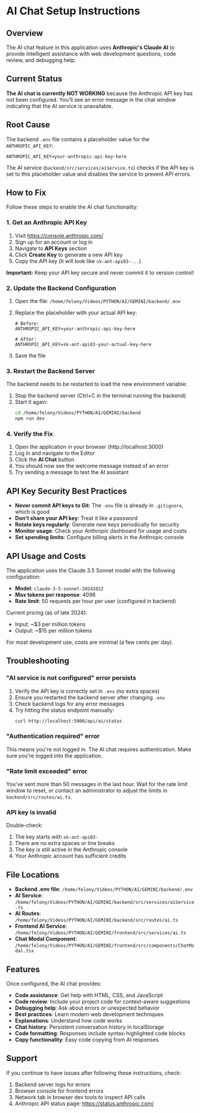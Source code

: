 # AI Chat Setup Instructions

## Overview

The AI chat feature in this application uses **Anthropic's Claude AI** to provide intelligent assistance with web development questions, code review, and debugging help.

## Current Status

**The AI chat is currently NOT WORKING** because the Anthropic API key has not been configured. You'll see an error message in the chat window indicating that the AI service is unavailable.

## Root Cause

The backend `.env` file contains a placeholder value for the `ANTHROPIC_API_KEY`:

```
ANTHROPIC_API_KEY=your-anthropic-api-key-here
```

The AI service (`backend/src/services/aiService.ts`) checks if the API key is set to this placeholder value and disables the service to prevent API errors.

## How to Fix

Follow these steps to enable the AI chat functionality:

### 1. Get an Anthropic API Key

1. Visit https://console.anthropic.com/
2. Sign up for an account or log in
3. Navigate to **API Keys** section
4. Click **Create Key** to generate a new API key
5. Copy the API key (it will look like `sk-ant-api03-...`)

**Important:** Keep your API key secure and never commit it to version control!

### 2. Update the Backend Configuration

1. Open the file: `/home/felony/Videos/PYTHON/AI/GEMINI/backend/.env`

2. Replace the placeholder with your actual API key:
   ```
   # Before:
   ANTHROPIC_API_KEY=your-anthropic-api-key-here

   # After:
   ANTHROPIC_API_KEY=sk-ant-api03-your-actual-key-here
   ```

3. Save the file

### 3. Restart the Backend Server

The backend needs to be restarted to load the new environment variable:

1. Stop the backend server (Ctrl+C in the terminal running the backend)
2. Start it again:
   ```bash
   cd /home/felony/Videos/PYTHON/AI/GEMINI/backend
   npm run dev
   ```

### 4. Verify the Fix

1. Open the application in your browser (http://localhost:3000)
2. Log in and navigate to the Editor
3. Click the **AI Chat** button
4. You should now see the welcome message instead of an error
5. Try sending a message to test the AI assistant

## API Key Security Best Practices

- **Never commit API keys to Git**: The `.env` file is already in `.gitignore`, which is good
- **Don't share your API key**: Treat it like a password
- **Rotate keys regularly**: Generate new keys periodically for security
- **Monitor usage**: Check your Anthropic dashboard for usage and costs
- **Set spending limits**: Configure billing alerts in the Anthropic console

## API Usage and Costs

The application uses the Claude 3.5 Sonnet model with the following configuration:
- **Model**: `claude-3-5-sonnet-20241022`
- **Max tokens per response**: 4096
- **Rate limit**: 50 requests per hour per user (configured in backend)

Current pricing (as of late 2024):
- Input: ~$3 per million tokens
- Output: ~$15 per million tokens

For most development use, costs are minimal (a few cents per day).

## Troubleshooting

### "AI service is not configured" error persists

1. Verify the API key is correctly set in `.env` (no extra spaces)
2. Ensure you restarted the backend server after changing `.env`
3. Check backend logs for any error messages
4. Try hitting the status endpoint manually:
   ```bash
   curl http://localhost:5000/api/ai/status
   ```

### "Authentication required" error

This means you're not logged in. The AI chat requires authentication. Make sure you're logged into the application.

### "Rate limit exceeded" error

You've sent more than 50 messages in the last hour. Wait for the rate limit window to reset, or contact an administrator to adjust the limits in `backend/src/routes/ai.ts`.

### API key is invalid

Double-check:
1. The key starts with `sk-ant-api03-`
2. There are no extra spaces or line breaks
3. The key is still active in the Anthropic console
4. Your Anthropic account has sufficient credits

## File Locations

- **Backend .env file**: `/home/felony/Videos/PYTHON/AI/GEMINI/backend/.env`
- **AI Service**: `/home/felony/Videos/PYTHON/AI/GEMINI/backend/src/services/aiService.ts`
- **AI Routes**: `/home/felony/Videos/PYTHON/AI/GEMINI/backend/src/routes/ai.ts`
- **Frontend AI Service**: `/home/felony/Videos/PYTHON/AI/GEMINI/frontend/src/services/ai.ts`
- **Chat Modal Component**: `/home/felony/Videos/PYTHON/AI/GEMINI/frontend/src/components/ChatModal.tsx`

## Features

Once configured, the AI chat provides:

- **Code assistance**: Get help with HTML, CSS, and JavaScript
- **Code review**: Include your project code for context-aware suggestions
- **Debugging help**: Ask about errors or unexpected behavior
- **Best practices**: Learn modern web development techniques
- **Explanations**: Understand how code works
- **Chat history**: Persistent conversation history in localStorage
- **Code formatting**: Responses include syntax-highlighted code blocks
- **Copy functionality**: Easy code copying from AI responses

## Support

If you continue to have issues after following these instructions, check:
1. Backend server logs for errors
2. Browser console for frontend errors
3. Network tab in browser dev tools to inspect API calls
4. Anthropic API status page: https://status.anthropic.com/
